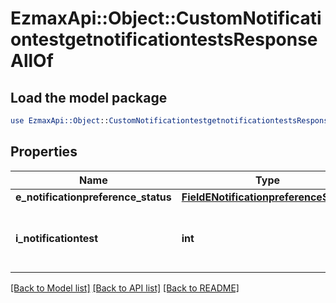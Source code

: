 # EzmaxApi::Object::CustomNotificationtestgetnotificationtestsResponseAllOf

## Load the model package
```perl
use EzmaxApi::Object::CustomNotificationtestgetnotificationtestsResponseAllOf;
```

## Properties
Name | Type | Description | Notes
------------ | ------------- | ------------- | -------------
**e_notificationpreference_status** | [**FieldENotificationpreferenceStatus**](FieldENotificationpreferenceStatus.md) |  | 
**i_notificationtest** | **int** | The number of elements returned by the Notificationtest | 

[[Back to Model list]](../README.md#documentation-for-models) [[Back to API list]](../README.md#documentation-for-api-endpoints) [[Back to README]](../README.md)


